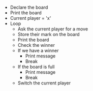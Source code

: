 - Declare the board
- Print the board
- Current player = 'x'
- Loop
    - Ask the current player for a move
    - Store their mark on the board 
    - Print the board
    - Check the winner
    - If we have a winner 
        - Print message 
        - Break
    - If the board is full
        - Print message 
        - Break
    - Switch the current player